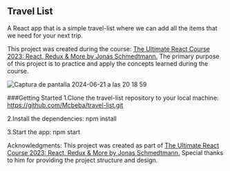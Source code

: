 ## Travel List

A React app that is a simple travel-list where we can add all the items that we need for your next trip. 

This project was created during the course: [The Ultimate React Course 2023: React, Redux & More by Jonas Schmedtmann.]( https://www.udemy.com/course/the-ultimate-react-course/?couponCode=24T6MT62024) The primary purpose of this project is to practice and apply the concepts learned during the course.

![Captura de pantalla 2024-06-21 a las 20 18 59](https://github.com/Mcbeba/travel-list/assets/144709370/888a6d84-fc2a-4db2-9b19-377496829b63)

###Getting Started
1.Clone the travel-list repository to your local machine: https://github.com/Mcbeba/travel-list.git

2.Install the dependencies: npm install

3.Start the app: npm start 

Acknowledgments:
This project was created as part of  [The Ultimate React Course 2023: React, Redux & More by Jonas Schmedtmann.]( https://www.udemy.com/course/the-ultimate-react-course/?couponCode=24T6MT62024) Special thanks to him for providing the project structure and design.
